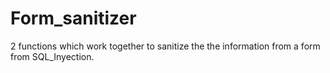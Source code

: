 # Form_sanitizer
2 functions which work together to sanitize the the information from a form from SQL_Inyection.
